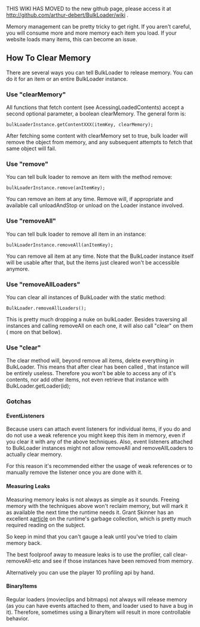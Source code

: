 THIS WIKI HAS MOVED to the new github page, please access it at http://github.com/arthur-debert/BulkLoader/wiki .

Memory management can be pretty tricky to get right. If you aren't careful, you will consume more and more memory each item you load. If your website loads many items, this can become an issue.

## How To Clear Memory ##
There are several ways you can tell BulkLoader to release memory. You can do it for an item or an entire BulkLoader instance.

### Use "clearMemory" ###
All functions that fetch content (see AcessingLoadedContents) accept a second optional parameter, a boolean clearMemory. The general form is:
```
bulkLoaderInstance.getContentXXX(itemKey, clearMemory);
```
After fetching some content with clearMemory set to true, bulk loader will remove the object from memory, and any subsequent attempts to fetch that same object will fail.

### Use "remove" ###
You can tell bulk loader to remove an item with the method remove:
```
bulkLoaderInstance.remove(anItemKey);
```

You can remove an item at any time. Remove will, if appropriate and available call unloadAndStop or unload on the Loader instance involved.

### Use "removeAll" ###
You can tell bulk loader to remove all item in an instance:
```
bulkLoaderInstance.removeAll(anItemKey);
```

You can remove all item at any time. Note that the BulkLoader instance itself will be usable after that, but the items just cleared won't be accessible anymore.

### Use "removeAllLoaders" ###
You can clear all instances of BulkLoader with the static method:
```
BulkLoader.removeAllLoaders();
```
This is pretty much dropping a nuke on bulkLoader. Besides traversing all instances and calling removeAll on each one, it will also call "clear" on them ( more on that bellow).


### Use "clear" ###
The clear method will, beyond remove all items, delete everything in BulkLoader. This means that after clear has been called , that instance will be entirely useless. Therefore you won't be able to access any of it's contents, nor add other items, not even retrieve that instance with BulkLoader.getLoader(id);

### Gotchas ###
#### EventListeners ####
Because users can attach event listeners for individual items, if you do and do not use a weak reference you might keep this item in memory, even if you clear it with any of the above techniques.
Also, event listeners attached to BulkLoader instances might not allow removeAll and removeAllLoaders to actually clear memory.

For this reason it's recommended either the usage of weak references or to manually remove the listener once you are done with it.
#### Measuring Leaks ####
Measuring memory leaks is not always as simple as it sounds. Freeing memory with the techniques above won't reclaim memory, but will mark it as available the next time the runtime needs it.
Grant Skinner has an excellent a[article](http://www.adobe.com/devnet/flashplayer/articles/garbage_collection.html) on the runtime's garbage collection, which is pretty much required reading on the subject.

So keep in mind that you can't gauge a leak until you've tried to claim memory back.

The best foolproof away to measure leaks is to use the profiler, call clear-removeAll-etc and see if those instances have been removed from memory.

Alternatively you can use the player 10 profiling api by hand.

#### BinaryItems ####
Regular loaders (movieclips and bitmaps) not always will release memory (as you can have events attached to them, and loader used to have a bug in it). Therefore, sometimes using a BinaryItem will result in more controllable behavior.